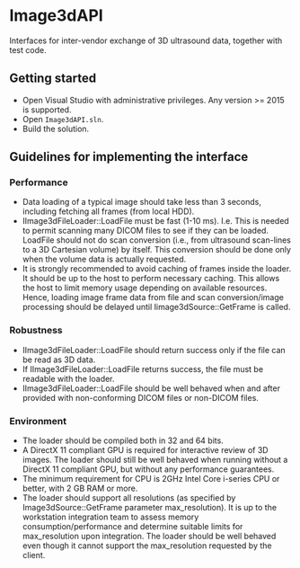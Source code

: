 # Image3dAPI
Interfaces for inter-vendor exchange of 3D ultrasound data, together with test code.


## Getting started
* Open Visual Studio with administrative privileges. Any version >= 2015 is supported.
* Open `Image3dAPI.sln`.
* Build the solution.

## Guidelines for implementing the interface

### Performance

* Data loading of a typical image should take less than 3 seconds, including fetching all frames (from local HDD).
* IImage3dFileLoader::LoadFile must be fast (1-10 ms). I.e. This is needed to permit scanning many DICOM files to see if they can be loaded. LoadFile should not do scan conversion (i.e., from ultrasound scan-lines to a 3D Cartesian volume) by itself. This conversion should be done only when the volume data is actually requested.
* It is strongly recommended to avoid caching of frames inside the loader. It should be up to the host to perform necessary caching. This allows the host to limit memory usage depending on available resources. Hence, loading image frame data from file and scan conversion/image processing should be delayed until Iimage3dSource::GetFrame is called.

### Robustness

* IImage3dFileLoader::LoadFile should return success only if the file can be read as 3D data.
* If IImage3dFileLoader::LoadFile returns success, the file must be readable with the loader. 
* IImage3dFileLoader::LoadFile should be well behaved when and after provided with non-conforming DICOM files or non-DICOM files. 

### Environment

* The loader should be compiled both in 32 and 64 bits.
* A DirectX 11 compliant GPU is required for interactive review of 3D images. The loader should still be well behaved when running without a DirectX 11 compliant GPU, but without any performance guarantees. 
* The minimum requirement for CPU is 2GHz Intel Core i-series CPU or better, with 2 GB RAM or more. 
* The loader should support all resolutions (as specified by Image3dSource::GetFrame parameter max_resolution). It is up to the workstation integration team to assess memory consumption/performance and determine suitable limits for max_resolution upon integration. The loader should be well behaved even though it cannot support the max_resolution requested by the client.

